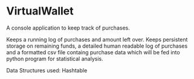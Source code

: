 # VirtualWallet
A console application to keep track of purchases. 

Keeps a running log of purchases and amount left over. Keeps persistent storage on remaining funds, a detailed human readable log of purchases and a formatted csv file containg purchase data which will be fed into python program for statistical analysis.

Data Structures used:
Hashtable
